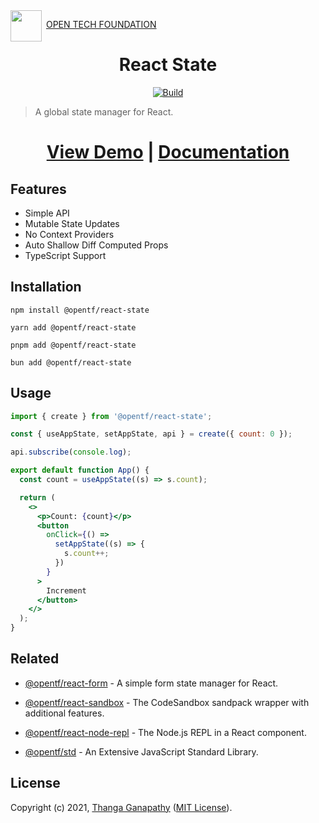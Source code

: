 <img align="left" src="https://open-tech-foundation.pages.dev/img/Logo.svg" width="50" height="50">

&nbsp;[OPEN TECH FOUNDATION](https://open-tech-foundation.pages.dev/)

<div align="center">

# React State

[![Build](https://github.com/open-tech-foundation/react-state/actions/workflows/build.yml/badge.svg)](https://github.com/open-tech-foundation/react-state/actions/workflows/build.yml)

</div>

> A global state manager for React.

<div align="center">

# [View Demo](https://react-app-state.pages.dev/#demo) | [Documentation](https://react-app-state.pages.dev/)

</div>

## Features

- Simple API
- Mutable State Updates
- No Context Providers
- Auto Shallow Diff Computed Props
- TypeScript Support

## Installation

```shell
npm install @opentf/react-state
```

```shell
yarn add @opentf/react-state
```

```shell
pnpm add @opentf/react-state
```

```shell
bun add @opentf/react-state
```

## Usage

```jsx
import { create } from '@opentf/react-state';

const { useAppState, setAppState, api } = create({ count: 0 });

api.subscribe(console.log);

export default function App() {
  const count = useAppState((s) => s.count);

  return (
    <>
      <p>Count: {count}</p>
      <button
        onClick={() =>
          setAppState((s) => {
            s.count++;
          })
        }
      >
        Increment
      </button>
    </>
  );
}
```

## Related

- [@opentf/react-form](https://react-form.pages.dev/) - A simple form state manager for React.

- [@opentf/react-sandbox](https://github.com/Open-Tech-Foundation/react-sandbox) - The CodeSandbox sandpack wrapper with additional features.

- [@opentf/react-node-repl](https://node-repl.pages.dev/) - The Node.js REPL in a React component.

- [@opentf/std](https://js-std.pages.dev/) - An Extensive JavaScript Standard Library.

## License

Copyright (c) 2021, [Thanga Ganapathy](https://github.com/Thanga-Ganapathy) ([MIT License](../../LICENSE)).
